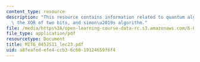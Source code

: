 ```yaml
---
content_type: resource
description: "This resource contains information related to quantum algorithms, computing\
  \ the XOR of two bits, and simon\u2019s algorithm."
file: /media/https%3A/open-learning-course-data-rc.s3.amazonaws.com/6-045j-automata-computability-and-complexity-spring-2011/a8feafedefe4ccb36c6019124659f6f4_MIT6_045JS11_lec23.pdf
file_type: application/pdf
resourcetype: Document
title: MIT6_045JS11_lec23.pdf
uid: a8feafed-efe4-ccb3-6c60-19124659f6f4
---
```

